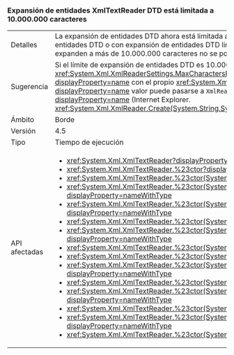 ### <a name="xmltextreader-dtd-entity-expansion-is-limited-to-10000000-characters"></a>Expansión de entidades XmlTextReader DTD está limitada a 10.000.000 caracteres

|   |   |
|---|---|
|Detalles|La expansión de entidades DTD ahora está limitada a 10 000 000 caracteres. La carga de archivos XML sin expansión de entidades DTD o con expansión de entidades DTD limitada no se verá afectada. Los archivos con entidades de DTD que se expanden a más de 10.000.000 caracteres no se podrán cargar y ahora iniciarán una excepción.|
|Sugerencia|Si el límite de expansión de entidades DTD es 10.000.000 demasiado bajo, el valor puede reemplazarse por el <xref:System.Xml.XmlReaderSettings.MaxCharactersFromEntities> propiedad. Un <xref:System.Xml.XmlReaderSettings?displayProperty=name> con el propio <xref:System.Xml.XmlReaderSettings.MaxCharactersFromEntities?displayProperty=name> valor puede pasarse a <code>XmlReader.Create</code> que toma <xref:System.Xml.XmlReaderSettings?displayProperty=name> (Internet Explorer. <xref:System.Xml.XmlReader.Create(System.String,System.Xml.XmlReaderSettings)>)|
|Ámbito|Borde|
|Versión|4.5|
|Tipo|Tiempo de ejecución|
|API afectadas|<ul><li><xref:System.Xml.XmlTextReader?displayProperty=nameWithType></li><li><xref:System.Xml.XmlTextReader.%23ctor?displayProperty=nameWithType></li><li><xref:System.Xml.XmlTextReader.%23ctor(System.IO.Stream)?displayProperty=nameWithType></li><li><xref:System.Xml.XmlTextReader.%23ctor(System.IO.Stream,System.Xml.XmlNameTable)?displayProperty=nameWithType></li><li><xref:System.Xml.XmlTextReader.%23ctor(System.IO.Stream,System.Xml.XmlNodeType,System.Xml.XmlParserContext)?displayProperty=nameWithType></li><li><xref:System.Xml.XmlTextReader.%23ctor(System.IO.TextReader)?displayProperty=nameWithType></li><li><xref:System.Xml.XmlTextReader.%23ctor(System.IO.TextReader,System.Xml.XmlNameTable)?displayProperty=nameWithType></li><li><xref:System.Xml.XmlTextReader.%23ctor(System.String)?displayProperty=nameWithType></li><li><xref:System.Xml.XmlTextReader.%23ctor(System.String,System.IO.Stream)?displayProperty=nameWithType></li><li><xref:System.Xml.XmlTextReader.%23ctor(System.String,System.IO.Stream,System.Xml.XmlNameTable)?displayProperty=nameWithType></li><li><xref:System.Xml.XmlTextReader.%23ctor(System.String,System.IO.TextReader)?displayProperty=nameWithType></li><li><xref:System.Xml.XmlTextReader.%23ctor(System.String,System.IO.TextReader,System.Xml.XmlNameTable)?displayProperty=nameWithType></li><li><xref:System.Xml.XmlTextReader.%23ctor(System.String,System.Xml.XmlNameTable)?displayProperty=nameWithType></li><li><xref:System.Xml.XmlTextReader.%23ctor(System.String,System.Xml.XmlNodeType,System.Xml.XmlParserContext)?displayProperty=nameWithType></li><li><xref:System.Xml.XmlTextReader.%23ctor(System.Xml.XmlNameTable)?displayProperty=nameWithType></li></ul>|


